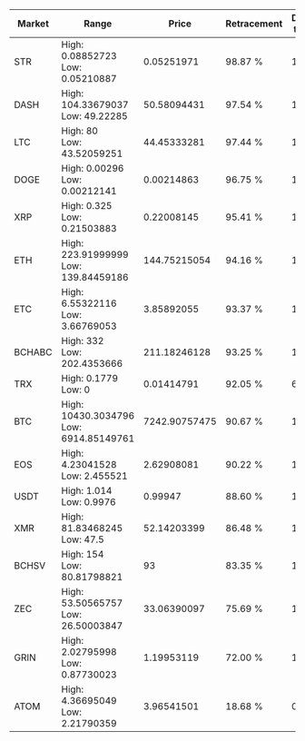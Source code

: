 | Market | Range | Price| Retracement | Doubles to 50% |
| --- | --- | --- | --- | --- |
| STR | High: 0.08852723<br />Low: 0.05210887 | 0.05251971 | 98.87 % | 1.34 |
| DASH | High: 104.33679037<br />Low: 49.22285 | 50.58094431 | 97.54 % | 1.52 |
| LTC | High: 80<br />Low: 43.52059251 | 44.45333281 | 97.44 % | 1.39 |
| DOGE | High: 0.00296<br />Low: 0.00212141 | 0.00214863 | 96.75 % | 1.18 |
| XRP | High: 0.325<br />Low: 0.21503883 | 0.22008145 | 95.41 % | 1.23 |
| ETH | High: 223.91999999<br />Low: 139.84459186 | 144.75215054 | 94.16 % | 1.26 |
| ETC | High: 6.55322116<br />Low: 3.66769053 | 3.85892055 | 93.37 % | 1.32 |
| BCHABC | High: 332<br />Low: 202.4353666 | 211.18246128 | 93.25 % | 1.27 |
| TRX | High: 0.1779<br />Low: 0 | 0.01414791 | 92.05 % | 6.29 |
| BTC | High: 10430.3034796<br />Low: 6914.85149761 | 7242.90757475 | 90.67 % | 1.20 |
| EOS | High: 4.23041528<br />Low: 2.455521 | 2.62908081 | 90.22 % | 1.27 |
| USDT | High: 1.014<br />Low: 0.9976 | 0.99947 | 88.60 % | 1.01 |
| XMR | High: 81.83468245<br />Low: 47.5 | 52.14203399 | 86.48 % | 1.24 |
| BCHSV | High: 154<br />Low: 80.81798821 | 93 | 83.35 % | 1.26 |
| ZEC | High: 53.50565757<br />Low: 26.50003847 | 33.06390097 | 75.69 % | 1.21 |
| GRIN | High: 2.02795998<br />Low: 0.87730023 | 1.19953119 | 72.00 % | 1.21 |
| ATOM | High: 4.36695049<br />Low: 2.21790359 | 3.96541501 | 18.68 % | 0.00 |

